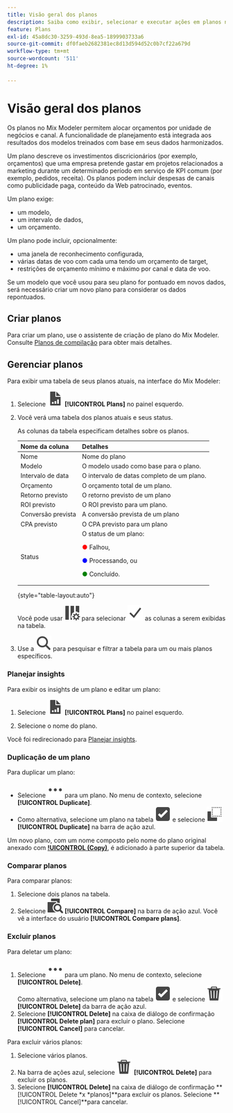 ```yaml
---
title: Visão geral dos planos
description: Saiba como exibir, selecionar e executar ações em planos no Mix Modeler.
feature: Plans
exl-id: 45a8dc30-3259-493d-8ea5-1899903733a6
source-git-commit: df0faeb2682381ec8d13d594d52c0b7cf22a679d
workflow-type: tm+mt
source-wordcount: '511'
ht-degree: 1%

---
```


# Visão geral dos planos

Os planos no Mix Modeler permitem alocar orçamentos por unidade de negócios e canal. A funcionalidade de planejamento está integrada aos resultados dos modelos treinados com base em seus dados harmonizados.

Um plano descreve os investimentos discricionários (por exemplo, orçamentos) que uma empresa pretende gastar em projetos relacionados a marketing durante um determinado período em serviço de KPI comum (por exemplo, pedidos, receita). Os planos podem incluir despesas de canais como publicidade paga, conteúdo da Web patrocinado, eventos.

Um plano exige:

- um modelo,
- um intervalo de dados,
- um orçamento.

Um plano pode incluir, opcionalmente:

- uma janela de reconhecimento configurada,
- várias datas de voo com cada uma tendo um orçamento de target,
- restrições de orçamento mínimo e máximo por canal e data de voo.

Se um modelo que você usou para seu plano for pontuado em novos dados, será necessário criar um novo plano para considerar os dados repontuados.


## Criar planos

Para criar um plano, use o assistente de criação de plano do Mix Modeler. Consulte [Planos de compilação](build.md) para obter mais detalhes.

## Gerenciar planos

Para exibir uma tabela de seus planos atuais, na interface do Mix Modeler:

1. Selecione ![](/help/assets/icons/FileChart.svg) **[!UICONTROL Plans]** no painel esquerdo.

1. Você verá uma tabela dos planos atuais e seus status.

   As colunas da tabela especificam detalhes sobre os planos.

   | Nome da coluna | Detalhes |
   |---|---|
   | Nome | Nome do plano |
   | Modelo | O modelo usado como base para o plano. |
   | Intervalo de data | O intervalo de datas completo de um plano. |
   | Orçamento | O orçamento total de um plano. |
   | Retorno previsto | O retorno previsto de um plano |
   | ROI previsto | O ROI previsto para um plano. |
   | Conversão prevista | A conversão prevista de um plano |
   | CPA previsto | O CPA previsto para um plano |
   | Status | O status de um plano: <p><span style="color:red"> ●</span> Falhou, <p><span style="color:blue"> ●</span> Processando, ou <p><span style="color:green"> ●</span> Concluído. |

   {style="table-layout:auto"}

   Você pode usar ![ColumnSetting](/help/assets/icons/ColumnSetting.svg) para selecionar ![Checkmark](/help/assets/icons/Checkmark.svg) as colunas a serem exibidas na tabela.

1. Use a ![Pesquisa](/help/assets/icons/Search.svg) para pesquisar e filtrar a tabela para um ou mais planos específicos.

### Planejar insights

Para exibir os insights de um plano e editar um plano:

1. Selecione ![PLan](/help/assets/icons/FileChart.svg) **[!UICONTROL Plans]** no painel esquerdo.

1. Selecione o nome do plano.

Você foi redirecionado para [Planejar insights](insights.md).


### Duplicação de um plano

Para duplicar um plano:

- Selecione ![Mais](/help/assets/icons/More.svg) para um plano. No menu de contexto, selecione **[!UICONTROL Duplicate]**.
- Como alternativa, selecione um plano na tabela ![SelectBox](/help/assets/icons/SelectBox.svg) e selecione ![Copy](/help/assets/icons/Copy.svg) **[!UICONTROL Duplicate]** na barra de ação azul.

Um novo plano, com um nome composto pelo nome do plano original anexado com **[!UICONTROL (Copy)](_n_)**, é adicionado à parte superior da tabela.

### Comparar planos

Para comparar planos:

1. Selecione dois planos na tabela.
1. Selecione ![Comparar](/help/assets/icons/Compare.svg) **[!UICONTROL Compare]** na barra de ação azul. Você vê a interface do usuário **[!UICONTROL Compare plans]**.


### Excluir planos

Para deletar um plano:

1. Selecione ![Mais](/help/assets/icons/More.svg) para um plano. No menu de contexto, selecione **[!UICONTROL Delete]**. <br/>Como alternativa, selecione um plano na tabela ![SelectBox](/help/assets/icons/SelectBox.svg) e selecione ![Delete](/help/assets/icons/Delete.svg) **[!UICONTROL Delete]** da barra de ação azul.
1. Selecione **[!UICONTROL Delete]** na caixa de diálogo de confirmação **[!UICONTROL Delete plan]** para excluir o plano. Selecione **[!UICONTROL Cancel]** para cancelar.

Para excluir vários planos:

1. Selecione vários planos.
1. Na barra de ações azul, selecione ![Excluir](/help/assets/icons/Delete.svg) **[!UICONTROL Delete]** para excluir os planos.
1. Selecione **[!UICONTROL Delete]** na caixa de diálogo de confirmação **[!UICONTROL Delete *x *planos]**para excluir os planos. Selecione **[!UICONTROL Cancel]**para cancelar.


